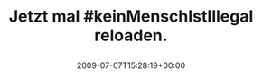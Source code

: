 ---
retweeted: false
source: <a href="http://twitter.com" rel="nofollow">Twitter Web Client</a>
entities:
  hashtags:
  - text: keinMenschIstIllegal
    indices:
    - '10'
    - '31'
  symbols: []
  user_mentions: []
  urls: []
display_text_range:
- '0'
- '41'
favorite_count: '0'
id_str: '2515450604'
truncated: false
retweet_count: '0'
id: '2515450604'
created_at: Tue Jul 07 15:28:19 +0000 2009
favorited: false
full_text: 'Jetzt mal #keinMenschIstIllegal reloaden.'
lang: de
tags:
- keinMenschIstIllegal
- pesos/twitter
date: '2009-07-07T15:28:19+00:00'
src: https://twitter.com/bascht/status/2515450604
original_url: https://twitter.com/bascht/status/2515450604
type: twitter_tweet
text: 'Jetzt mal #keinMenschIstIllegal reloaden.'
title: 'Jetzt mal #keinMenschIstIllegal reloaden.

  '

---